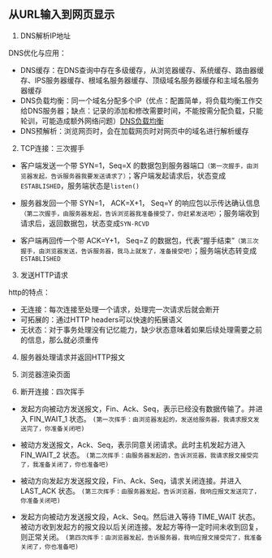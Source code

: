 ## 从URL输入到网页显示

1. DNS解析IP地址

DNS优化与应用：

- DNS缓存：在DNS查询中存在多级缓存，从浏览器缓存、系统缓存、路由器缓存、IPS服务器缓存、根域名服务器缓存、顶级域名服务器缓存和主域名服务器缓存
- DNS负载均衡：同一个域名分配多个IP（优点：配置简单，将负载均衡工作交给DNS服务器；缺点：记录的添加和修改需要时间，不能按需分配负载，只能轮训，可能造成额外网络问题）[DNS负载均衡](https://cloud.tencent.com/developer/article/1885429)
- DNS预解析：浏览网页时，会在加载网页时对网页中的域名进行解析缓存

2. TCP连接：三次握手

- 客户端发送一个带 SYN=1，Seq=X 的数据包到服务器端口`（第一次握手，由浏览器发起，告诉服务器我要发送请求了）`；客户端发起请求后，状态变成`ESTABLISHED`，服务端状态是`listen()`

- 服务器发回一个带 SYN=1， ACK=X+1， Seq=Y 的响应包以示传达确认信息`（第二次握手，由服务器发起，告诉浏览器我准备接受了，你赶紧发送吧）`；服务端收到请求后，返回数据包，状态变成`SYN-RCVD`

- 客户端再回传一个带 ACK=Y+1， Seq=Z 的数据包，代表“握手结束”`（第三次握手，由浏览器发送，告诉服务器，我马上就发了，准备接受吧）`；服务端状态转变成`ESTABLISHED`

3. 发送HTTP请求

http的特点：

- 无连接：每次连接至处理一个请求，处理完一次请求后就会断开
- 可拓展的：通过HTTP headers可以快速的拓展语义
- 无状态：对于事务处理没有记忆能力，缺少状态意味着如果后续处理需要之前的信息，那么就必须重传

4. 服务器处理请求并返回HTTP报文

5. 浏览器渲染页面

6. 断开连接：四次挥手

- 发起方向被动方发送报文，Fin、Ack、Seq，表示已经没有数据传输了。并进入 FIN_WAIT_1 状态。 `(第一次挥手：由浏览器发起的，发送给服务器，我请求报文发送完了，你准备关闭吧)`

- 被动方发送报文，Ack、Seq，表示同意关闭请求。此时主机发起方进入 FIN_WAIT_2 状态。 `(第二次挥手：由服务器发起的，告诉浏览器，我请求报文接受完了，我准备关闭了，你也准备吧)`

- 被动方向发起方发送报文段，Fin、Ack、Seq，请求关闭连接。并进入 LAST_ACK 状态。 `(第三次挥手：由服务器发起，告诉浏览器，我响应报文发送完了，你准备关闭吧)`

- 发起方向被动方发送报文段，Ack、Seq。然后进入等待 TIME_WAIT 状态。被动方收到发起方的报文段以后关闭连接。发起方等待一定时间未收到回复，则正常关闭。 `(第四次挥手：由浏览器发起，告诉服务器，我响应报文接受完了，我准备关闭了，你也准备吧)`